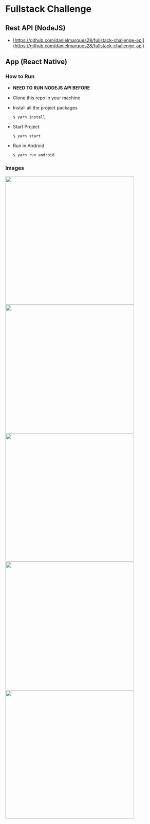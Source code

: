 # Fullstack Challenge

## Rest API (NodeJS)

- [https://github.com/danielmarques28/fullstack-challenge-api](https://github.com/danielmarques28/fullstack-challenge-api)

## App (React Native)

### How to Run

- **NEED TO RUN NODEJS API BEFORE**
- Clone this repo in your machine
- Install all the project packages

      $ yarn install

- Start Project

      $ yarn start

- Run in Android

      $ yarn run android

### Images

<img width="400" src="https://user-images.githubusercontent.com/18334508/120726552-b716a400-c4ae-11eb-963f-471d948620ca.jpg">
<img width="400" src="https://user-images.githubusercontent.com/18334508/120726555-b847d100-c4ae-11eb-80c3-35662667988c.jpg">
<img width="400" src="https://user-images.githubusercontent.com/18334508/120726559-b8e06780-c4ae-11eb-9c38-d08e19d35be4.jpg">
<img width="400" src="https://user-images.githubusercontent.com/18334508/120726563-ba119480-c4ae-11eb-91f8-008885239685.jpg">
<img width="400" src="https://user-images.githubusercontent.com/18334508/120726564-bb42c180-c4ae-11eb-811d-224154d84888.jpg">
